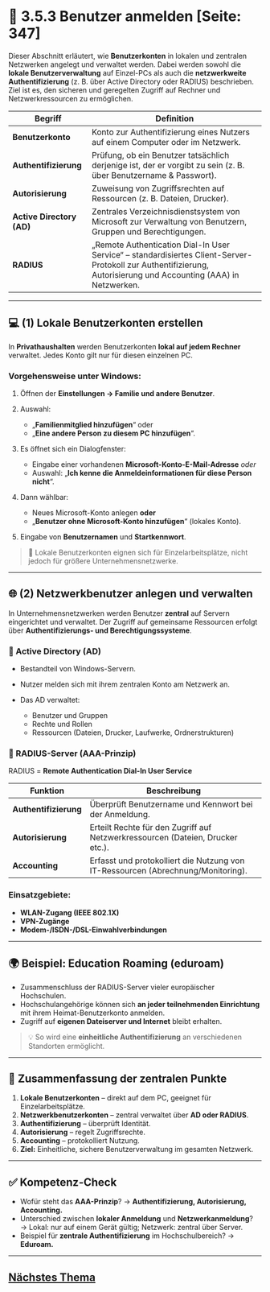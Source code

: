 # 👥 3.5.3 Benutzer anmelden [Seite: 347]

Dieser Abschnitt erläutert, wie **Benutzerkonten** in lokalen und zentralen Netzwerken angelegt und verwaltet werden. Dabei werden sowohl die **lokale Benutzerverwaltung** auf Einzel-PCs als auch die **netzwerkweite Authentifizierung** (z. B. über Active Directory oder RADIUS) beschrieben. Ziel ist es, den sicheren und geregelten Zugriff auf Rechner und Netzwerkressourcen zu ermöglichen. 

| Begriff                   | Definition                                                                                                                                                       |
| ------------------------- | ---------------------------------------------------------------------------------------------------------------------------------------------------------------- |
| **Benutzerkonto**         | Konto zur Authentifizierung eines Nutzers auf einem Computer oder im Netzwerk.                                                                                   |
| **Authentifizierung**     | Prüfung, ob ein Benutzer tatsächlich derjenige ist, der er vorgibt zu sein (z. B. über Benutzername & Passwort).                                                 |
| **Autorisierung**         | Zuweisung von Zugriffsrechten auf Ressourcen (z. B. Dateien, Drucker).                                                                                           |
| **Active Directory (AD)** | Zentrales Verzeichnisdienstsystem von Microsoft zur Verwaltung von Benutzern, Gruppen und Berechtigungen.                                                        |
| **RADIUS**                | „Remote Authentication Dial-In User Service“ – standardisiertes Client-Server-Protokoll zur Authentifizierung, Autorisierung und Accounting (AAA) in Netzwerken. |

---

## 💻 (1) Lokale Benutzerkonten erstellen

In **Privathaushalten** werden Benutzerkonten **lokal auf jedem Rechner** verwaltet. Jedes Konto gilt nur für diesen einzelnen PC.

### Vorgehensweise unter Windows:

1. Öffnen der **Einstellungen → Familie und andere Benutzer**.
2. Auswahl:

   * „**Familienmitglied hinzufügen**“ oder
   * „**Eine andere Person zu diesem PC hinzufügen**“.
3. Es öffnet sich ein Dialogfenster:

   * Eingabe einer vorhandenen **Microsoft-Konto-E-Mail-Adresse** *oder*
   * Auswahl: „**Ich kenne die Anmeldeinformationen für diese Person nicht**“.
4. Dann wählbar:

   * Neues Microsoft-Konto anlegen **oder**
   * „**Benutzer ohne Microsoft-Konto hinzufügen**“ (lokales Konto).
5. Eingabe von **Benutzernamen** und **Startkennwort**.

> 🔹 Lokale Benutzerkonten eignen sich für Einzelarbeitsplätze, nicht jedoch für größere Unternehmensnetzwerke.

---

## 🌐 (2) Netzwerkbenutzer anlegen und verwalten

In Unternehmensnetzwerken werden Benutzer **zentral** auf Servern eingerichtet und verwaltet.
Der Zugriff auf gemeinsame Ressourcen erfolgt über **Authentifizierungs- und Berechtigungssysteme**.

### 📘 Active Directory (AD)

* Bestandteil von Windows-Servern.
* Nutzer melden sich mit ihrem zentralen Konto am Netzwerk an.
* Das AD verwaltet:

  * Benutzer und Gruppen
  * Rechte und Rollen
  * Ressourcen (Dateien, Drucker, Laufwerke, Ordnerstrukturen)

### 📡 RADIUS-Server (AAA-Prinzip)

RADIUS = **Remote Authentication Dial-In User Service**

| Funktion              | Beschreibung                                                                     |
| --------------------- | -------------------------------------------------------------------------------- |
| **Authentifizierung** | Überprüft Benutzername und Kennwort bei der Anmeldung.                           |
| **Autorisierung**     | Erteilt Rechte für den Zugriff auf Netzwerkressourcen (Dateien, Drucker etc.).   |
| **Accounting**        | Erfasst und protokolliert die Nutzung von IT-Ressourcen (Abrechnung/Monitoring). |

### Einsatzgebiete:

* **WLAN-Zugang (IEEE 802.1X)**
* **VPN-Zugänge**
* **Modem-/ISDN-/DSL-Einwahlverbindungen**

---

## 🌍 Beispiel: Education Roaming (eduroam)

* Zusammenschluss der RADIUS-Server vieler europäischer Hochschulen.
* Hochschulangehörige können sich **an jeder teilnehmenden Einrichtung** mit ihrem Heimat-Benutzerkonto anmelden.
* Zugriff auf **eigenen Dateiserver und Internet** bleibt erhalten.

> 💡 So wird eine **einheitliche Authentifizierung** an verschiedenen Standorten ermöglicht.

---

## 🧩 Zusammenfassung der zentralen Punkte

1. **Lokale Benutzerkonten** – direkt auf dem PC, geeignet für Einzelarbeitsplätze.
2. **Netzwerkbenutzerkonten** – zentral verwaltet über **AD oder RADIUS**.
3. **Authentifizierung** – überprüft Identität.
4. **Autorisierung** – regelt Zugriffsrechte.
5. **Accounting** – protokolliert Nutzung.
6. **Ziel:** Einheitliche, sichere Benutzerverwaltung im gesamten Netzwerk.

---

## ✅ Kompetenz-Check

* Wofür steht das **AAA-Prinzip**?
  → **Authentifizierung, Autorisierung, Accounting.**
* Unterschied zwischen **lokaler Anmeldung** und **Netzwerkanmeldung**?
  → Lokal: nur auf einem Gerät gültig; Netzwerk: zentral über Server.
* Beispiel für **zentrale Authentifizierung** im Hochschulbereich?
  → **Eduroam.** 

---

## [Nächstes Thema](../3.6_Die_Netzwerkfunktion_der_Clients_pruefen_und_warten/3.6_Die_Netzwerkfunktion_der_Clients_pruefen_und_warten.md)